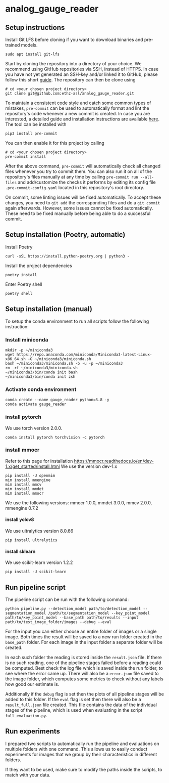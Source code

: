 # analog_gauge_reader

## Setup instructions

Install Git LFS before cloning if you want to download binaries and pre-trained models.

```shell
sudo apt install git-lfs
```

Start by cloning the repository into a directory of your choice. We recommend using GitHub repositories via SSH, instead of HTTPS. In case you have not yet generated an SSH-key and/or linked it to GitHub, please follow this short [guide](https://docs.github.com/en/authentication/connecting-to-github-with-ssh/generating-a-new-ssh-key-and-adding-it-to-the-ssh-agent). The repository can then be clone using

```shell
# cd <your chosen project directory>
git clone git@github.com:ethz-asl/analog_gauge_reader.git
```

To maintain a consistent code style and catch some common types of mistakes, `pre-commit` can be used to automatically format and lint the repository's code whenever a new commit is created. In case you are interested, a detailed guide and installation instructions are available [here](https://pre-commit.com/). The tool can be installed with

```shell
pip3 install pre-commit
```

You can then enable it for this project by calling

```shell
# cd <your chosen project directory>
pre-commit install
```

After the above command, `pre-commit` will automatically check all changed files whenever you try to commit them. You can also run it on all of the repository's files manually at any time by calling `pre-commit run --all-files` and add/customize the checks it performs by editing its config file `.pre-commit-config.yaml` located in this repository's root directory.

On commit, some linting issues will be fixed automatically. To accept these changes, you need to `git add` the corresponding files and do a `git commit` again afterwards. However, some issues cannot be fixed automatically. These need to be fixed manually before being able to do a successful commit.

## Setup installation (Poetry, automatic)

Install Poetry

```shell
curl -sSL https://install.python-poetry.org | python3 -
```

Install the project dependencies

```shell
poetry install
```

Enter Poetry shell

```shell
poetry shell
```

## Setup installation (manual)

To setup the conda environment to run all scripts follow the following instruction:

### Install miniconda
```shell
mkdir -p ~/miniconda3
wget https://repo.anaconda.com/miniconda/Miniconda3-latest-Linux-x86_64.sh -O ~/miniconda3/miniconda.sh
bash ~/miniconda3/miniconda.sh -b -u -p ~/miniconda3
rm -rf ~/miniconda3/miniconda.sh
~/miniconda3/bin/conda init bash
~/miniconda3/bin/conda init zsh
```

### Activate conda environment
```shell
conda create --name gauge_reader python=3.8 -y
conda activate gauge_reader
```

### install pytorch

We use torch version 2.0.0.

```shell
conda install pytorch torchvision -c pytorch
```

### install mmocr

Refer to this page for installation <https://mmocr.readthedocs.io/en/dev-1.x/get_started/install.html>
We use the version dev-1.x

```shell
pip install -U openmim
mim install mmengine
mim install mmcv
mim install mmdet
mim install mmocr
```

We use the following versions: mmocr 1.0.0, mmdet 3.0.0, mmcv 2.0.0, mmengine 0.7.2

#### install yolov8

We use ultralytics version 8.0.66

```shell
pip install ultralytics
```

#### install sklearn

We use scikit-learn version 1.2.2

```shell
pip install -U scikit-learn
```

## Run pipeline script

The pipeline script can be run with the following command:

```shell
python pipeline.py --detection_model path/to/detection_model --segmentation_model /path/to/segmentation_model --key_point_model path/to/key_point_model --base_path path/to/results --input path/to/test_image_folder/images --debug --eval
```

For the input you can either choose an entire folder of images or a single image. Both times the result will be saved to a new run folder created in the `base_path` folder. For each image in the input folder a separate folder will be created.

In each such folder the reading is stored inside the `result.json` file. If there is no such reading, one of the pipeline stages failed before a reading could be computed. Best check the log file which is saved inside the run folder, to see where the error came up. There will also be a `error.json` file saved to the image folder, which computes some metrics to check without any labels how good our estimate is.

Additionally if the `debug` flag is set then the plots of all pipeline stages will be added to this folder. If the `eval` flag is set then there will also be a `result_full.json` file created. This file contains the data of the individual stages of the pipeline, which is used when evaluating in the script `full_evaluation.py`.

## Run experiments

I prepared two scripts to automatically run the pipeline and evaluations on multiple folders with one command. This allows us to easily conduct experiments for images that we group by their characteristics in different folders.

If they want to be used, make sure to modify the paths inside the scripts, to match with your data.
